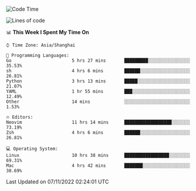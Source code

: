 <!--START_SECTION:waka-->
![Code Time](http://img.shields.io/badge/Code%20Time-962%20hrs%2032%20mins-blue)

![Lines of code](https://img.shields.io/badge/From%20Hello%20World%20I%27ve%20Written-24%20Thousand%20lines%20of%20code-blue)

📊 **This Week I Spent My Time On** 

```text
⌚︎ Time Zone: Asia/Shanghai

💬 Programming Languages: 
Go                       5 hrs 27 mins       █████████░░░░░░░░░░░░░░░░   35.53% 
sh                       4 hrs 6 mins        ██████░░░░░░░░░░░░░░░░░░░   26.81% 
Python                   3 hrs 13 mins       █████░░░░░░░░░░░░░░░░░░░░   21.07% 
YAML                     1 hr 55 mins        ███░░░░░░░░░░░░░░░░░░░░░░   12.49% 
Other                    14 mins             ░░░░░░░░░░░░░░░░░░░░░░░░░   1.53%

🔥 Editors: 
Neovim                   11 hrs 14 mins      ██████████████████░░░░░░░   73.19% 
Zsh                      4 hrs 6 mins        ██████░░░░░░░░░░░░░░░░░░░   26.81%

💻 Operating System: 
Linux                    10 hrs 38 mins      █████████████████░░░░░░░░   69.31% 
Mac                      4 hrs 42 mins       ███████░░░░░░░░░░░░░░░░░░   30.69%

```


 Last Updated on 07/11/2022 02:24:01 UTC
<!--END_SECTION:waka-->

